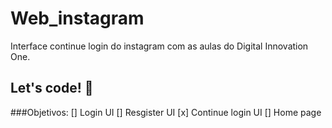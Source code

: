 # Web_instagram
Interface continue login do instagram com as aulas do Digital Innovation One.

## Let's code! 🚀

###Objetivos: 
[] Login UI
[] Resgister UI
[x] Continue login UI
[] Home page
